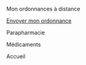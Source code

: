 <div class="container">
    <div class="row ligne-marge">
        <div class="col-md-12 carre-wrapper">
            <div class="ligne-icone carre-marron">
                <i class="fa fa-newspaper-o"></i>
                <p>Mon ordonnances à distance</p>
                <a href="/Ordonnances" class="btn btn-white">Envoyer mon ordonnance</a>
            </div>
            <div class="ligne-icone carre-vert"><i class="fa fa-heartbeat"></i><p>Parapharmacie</p></div>
            <div class="ligne-icone carre-vert-fonce"><i class="fa fa-medkit"></i><p>Médicaments</p></div>
            <div class="ligne-icone carre-orange"><i class="fa fa-home"></i><p>Accueil</p></div>
        </div>
    </div>
</div>